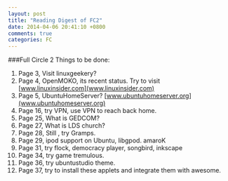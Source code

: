```yaml
---
layout: post
title: "Reading Digest of FC2"
date: 2014-04-06 20:41:10 +0800
comments: true
categories: FC
---
```

###Full Circle 2
Things to be done:    
1. Page 3, Visit linuxgeekery?     
2. Page 4, OpenMOKO, its recent status. Try to visit [www.linuxinsider.com](www.linuxinsider.com)    
3. Page 5, UbuntuHomeServer? [www.ubuntuhomeserver.org](www.ubuntuhomeserver.org)    
4. Page 16, try VPN, use VPN to reach back home.    
5. Page 25, What is GEDCOM?    
6. Page 27, What is LDS church?    
7. Page 28, Still , try Gramps.      
8. Page 29, ipod support on Ubuntu, libgpod. amaroK    
9. Page 31, try flock, democracy player, songbird, inkscape     
10. Page 34, try game tremulous.    
11. Page 36, try ubuntustudio theme.      
12. Page 37, try to install these applets and integrate them with awesome.   

